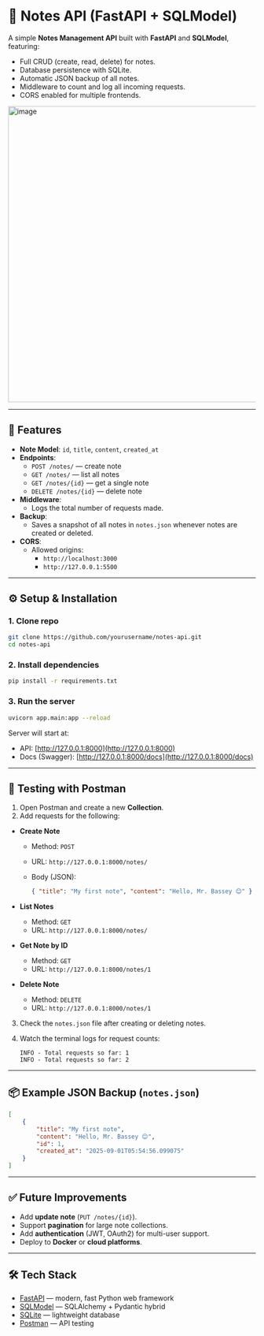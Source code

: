 
# 📝 Notes API (FastAPI + SQLModel)

A simple **Notes Management API** built with **FastAPI** and **SQLModel**, featuring:

- Full CRUD (create, read, delete) for notes.
- Database persistence with SQLite.
- Automatic JSON backup of all notes.
- Middleware to count and log all incoming requests.
- CORS enabled for multiple frontends.

<img width="849" height="601" alt="image" src="https://github.com/user-attachments/assets/55cd3e6d-7a09-4884-827b-2f8eadbffbea" />

---

## 🚀 Features
- **Note Model**: `id`, `title`, `content`, `created_at`
- **Endpoints**:
  - `POST /notes/` — create note
  - `GET /notes/` — list all notes
  - `GET /notes/{id}` — get a single note
  - `DELETE /notes/{id}` — delete note
- **Middleware**:
  - Logs the total number of requests made.
- **Backup**:
  - Saves a snapshot of all notes in `notes.json` whenever notes are created or deleted.
- **CORS**:
  - Allowed origins:  
    - `http://localhost:3000`  
    - `http://127.0.0.1:5500`

---

## ⚙️ Setup & Installation

### 1. Clone repo
```bash
git clone https://github.com/yourusername/notes-api.git
cd notes-api
````

### 2. Install dependencies

```bash
pip install -r requirements.txt
```

### 3. Run the server

```bash
uvicorn app.main:app --reload
```

Server will start at:

* API: [http://127.0.0.1:8000](http://127.0.0.1:8000)
* Docs (Swagger): [http://127.0.0.1:8000/docs](http://127.0.0.1:8000/docs)

---

## 🧪 Testing with Postman

1. Open Postman and create a new **Collection**.
2. Add requests for the following:

* **Create Note**

  * Method: `POST`
  * URL: `http://127.0.0.1:8000/notes/`
  * Body (JSON):

    ```json
    { "title": "My first note", "content": "Hello, Mr. Bassey 😊" }
    ```

* **List Notes**

  * Method: `GET`
  * URL: `http://127.0.0.1:8000/notes/`

* **Get Note by ID**

  * Method: `GET`
  * URL: `http://127.0.0.1:8000/notes/1`

* **Delete Note**

  * Method: `DELETE`
  * URL: `http://127.0.0.1:8000/notes/1`

3. Check the `notes.json` file after creating or deleting notes.

4. Watch the terminal logs for request counts:

   ```
   INFO - Total requests so far: 1
   INFO - Total requests so far: 2
   ```

---

## 📦 Example JSON Backup (`notes.json`)

```json
[
    {
        "title": "My first note",
        "content": "Hello, Mr. Bassey 😊",
        "id": 1,
        "created_at": "2025-09-01T05:54:56.099075"
    }
]
```

---

## ✅ Future Improvements

* Add **update note** (`PUT /notes/{id}`).
* Support **pagination** for large note collections.
* Add **authentication** (JWT, OAuth2) for multi-user support.
* Deploy to **Docker** or **cloud platforms**.

---

## 🛠️ Tech Stack

* [FastAPI](https://fastapi.tiangolo.com/) — modern, fast Python web framework
* [SQLModel](https://sqlmodel.tiangolo.com/) — SQLAlchemy + Pydantic hybrid
* [SQLite](https://www.sqlite.org/) — lightweight database
* [Postman](https://www.postman.com/) — API testing
